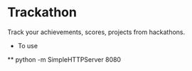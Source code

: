 Trackathon
==========

Track your achievements, scores, projects from hackathons.

* To use 

** python -m SimpleHTTPServer 8080
